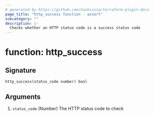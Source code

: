 ```yaml
---
# generated by https://github.com/hashicorp/terraform-plugin-docs
page_title: "http_success function - assert"
subcategory: ""
description: |-
  Checks whether an HTTP status code is a success status code
---
```


# function: http_success





## Signature

<!-- signature generated by tfplugindocs -->
```text
http_success(status_code number) bool
```

## Arguments

<!-- arguments generated by tfplugindocs -->
1. `status_code` (Number) The HTTP status code to check

